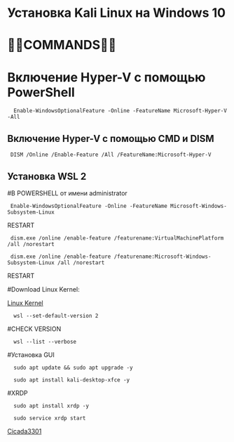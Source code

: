 # Установка Kali Linux на Windows 10

# 🔦🔦COMMANDS🔦🔦

# Включение Hyper-V с помощью PowerShell

      Enable-WindowsOptionalFeature -Online -FeatureName Microsoft-Hyper-V -All 
  
## Включение Hyper-V с помощью CMD и DISM

     DISM /Online /Enable-Feature /All /FeatureName:Microsoft-Hyper-V

## Установка WSL 2

#В POWERSHELL от имени  administrator 

     Enable-WindowsOptionalFeature -Online -FeatureName Microsoft-Windows-Subsystem-Linux

   RESTART

     dism.exe /online /enable-feature /featurename:VirtualMachinePlatform /all /norestart

     dism.exe /online /enable-feature /featurename:Microsoft-Windows-Subsystem-Linux /all /norestart

   RESTART

#Download Linux Kernel: 

  [Linux Kernel](https://github.com/sprinter-den/Install-Kali-Linux-on-Windows-10/raw/main/wsl_update_x64.msi "Download Linux Kernel")
      

      wsl --set-default-version 2

#CHECK VERSION 

      wsl --list --verbose

#Установка GUI

      sudo apt update && sudo apt upgrade -y

      sudo apt install kali-desktop-xfce -y

#XRDP

      sudo apt install xrdp -y

      sudo service xrdp start
[Cicada3301](https://github.com/Cicadadenis/)
